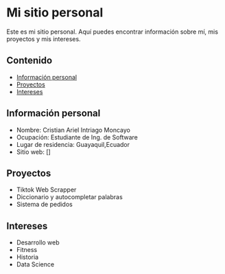 # Mi sitio personal
Este es mi sitio personal. Aquí puedes encontrar información sobre mí, mis
proyectos y mis intereses.
## Contenido
* [Información personal](#información-personal)
* [Proyectos](#proyectos)
* [Intereses](#intereses)
## Información personal
* Nombre: Cristian Ariel Intriago Moncayo
* Ocupación: Estudiante de Ing. de Software
* Lugar de residencia: Guayaquil,Ecuador
* Sitio web: []
## Proyectos
* Tiktok Web Scrapper
* Diccionario y autocompletar palabras
* Sistema de pedidos
## Intereses
* Desarrollo web
* Fitness
* Historia
* Data Science
